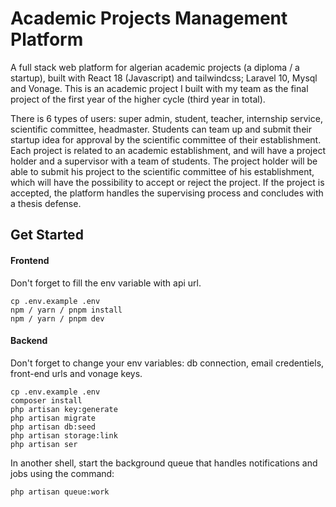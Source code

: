 # Academic Projects Management Platform

A full stack web platform for algerian academic projects (a diploma / a startup), built with React 18 (Javascript) and tailwindcss; Laravel 10, Mysql and Vonage. This is an academic project I built with my team as the final project of the first year of the higher cycle (third year in total).

There is 6 types of users: super admin, student, teacher, internship service, scientific committee, headmaster.
Students can team up and submit their startup idea for approval by the scientific committee of their establishment. Each project is related to an academic establishment, and will have a project holder and a supervisor with a team of students. The project holder will be able to submit his project to the scientific committee of his establishment, which will have the possibility to accept or reject the project. If the project is accepted, the platform handles the supervising process and concludes with a thesis defense.


## Get Started

#### Frontend
Don't forget to fill the env variable with api url.
```
cp .env.example .env
npm / yarn / pnpm install
npm / yarn / pnpm dev
```

#### Backend
Don't forget to change your env variables: db connection, email credentiels, front-end urls and vonage keys.
```
cp .env.example .env
composer install
php artisan key:generate
php artisan migrate
php artisan db:seed
php artisan storage:link
php artisan ser
```
In another shell, start the background queue that handles notifications and jobs using the command:
```
php artisan queue:work
```

